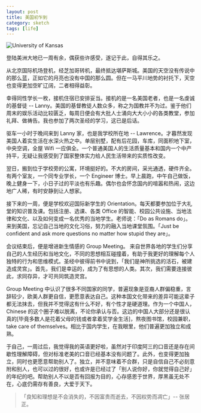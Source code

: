 ```yaml
---
layout: post
title: 美国初乍到
category: sketch
tags: [life]
---
```


![University of Kansas](http://7xoj81.com1.z0.glb.clouddn.com/2015-08-08-1.jpg)

登陆美洲大地已一周有余，偶获些许感受，遂记于此，自得其乐之。

从北京国际机场登机，经芝加哥转机，最终抵达堪萨斯城。美国的天空没有传说中的那么蓝，正如它的月亮也没有中国的那么圆。但在一马平川地势的衬托下，天空也变得更加空旷辽阔，二者相得益彰。

幸得同性学长一枚，接机住宿已安排妥当。接机的是一名美国老者，也是一名虔诚的基督徒 -- Lanny。美国的基督教徒人数众多，称之为国教并不为过。鉴于他们周末的娱乐活动比较匮乏，每周日便会有大批人士涌向大大小小的各类教堂，参加礼拜、做祷告。我也参加了两次圣经的学习，这已是后话。

驱车一小时于晚间来到 Lanny 家，也是我学校所在地 -- Lawrence。才暮然发现美国人着实生活在水深火热之中。单层别墅，配有后花园，车库，同面积地下室，中央空调，全屋 Wifi 一应俱全。一个普通美国人的生活质量基本和国内一个中产持平，无疑让我感受到了国家整体实力给人民生活带来的实质性改变。

翌日，搬到位于学校旁的公寓，环境挺好的。不大的房间，采光通透，硬件齐全。有两个室友，一个同专业学长，一个 Engineer 博士。早上晨跑，中午自己做饭，晚上健身一下，小日子过的平淡也有乐趣。偶尔也会怀念国内的喧嚣和热闹，这边地广人稀，有时安静到让人想家。

接下来的一周，便是学校欢迎国际新学生的 Orientation。每天都要参加位于大礼堂的知识普及课。包括注册、选课、各类 Office 的智能、校园公共设施、当地法律和文化、以及如何变成一名优秀的当地学生。老师说：「Do as Romans do」。来到美国，忘记自己当地的文化习俗，努力的融入当地课堂氛围。「Just be confident and ask more questions no matter how stupid they are」。

会议结束后，便是增进新生情感的 Group Meeting。 来自世界各地的学生们分享自己的人生经历和当地文化，不同的思想相互碰撞着，有助于我更好的理解每个人独特的行为和思维模式。圣经中彼得前书中说到，「我们是神所挑选的活石，被建造成灵宫」。首先，我们是幸运的，成为了有思想的人类。其次，我们需要连接彼此，求同存异，才可共同筑造灵宫。

Group Meeting 中认识了很多不同国家的同学，普遍现象是亚裔人群偏稳重，言辞较少，欧美人群更自信，更愿意表达自己。这种本国文化带来的差异可能这辈子都无法抹去，但我并不觉得这有什么不好，有个性才是硬道理。作为一个中国人，Chinese 的这个圈子难以脱离，不论你承认与否。这边的中国人大部分还是很认真的[毕竟多数人是花着父母的钱或者拿着奖学金生活]，熬夜图书馆，校园兼职，take care of themselves。相比于国内学生，在我眼里，他们普遍更加独立和成熟。

于自己，一周过后，我觉得我的英语更好啦，虽然对于印度阿三的口音还是存在间歇性理解障碍，但对标准老美的口音已经基本没有问题了。此外，也变得更加独立，同时也更愿意帮助别人了。独立，并不意味着不合群，只是自信自己不必刻意附和别人，也可以过的很好，也或许是已经过了「别人说你好，你就觉得自己好」的年纪的吧。帮助别人不以是否有回报为目的，心存感恩于世界，厚黑虽无处不在，心底仍需存有善良，大爱于天下。

>「良知和理想是不会消失的，不因富贵而逝去，不因权势而凋亡」-- 张居正。